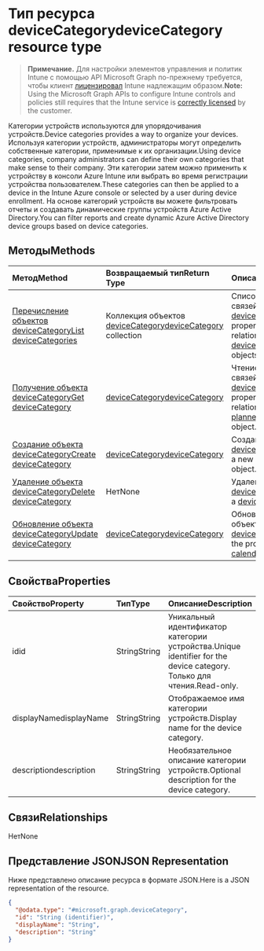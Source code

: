 # <a name="devicecategory-resource-type"></a><span data-ttu-id="2989f-101">Тип ресурса deviceCategory</span><span class="sxs-lookup"><span data-stu-id="2989f-101">deviceCategory resource type</span></span>

> <span data-ttu-id="2989f-102">**Примечание.** Для настройки элементов управления и политик Intune с помощью API Microsoft Graph по-прежнему требуется, чтобы клиент [лицензировал](https://go.microsoft.com/fwlink/?linkid=839381) Intune надлежащим образом.</span><span class="sxs-lookup"><span data-stu-id="2989f-102">**Note:** Using the Microsoft Graph APIs to configure Intune controls and policies still requires that the Intune service is [correctly licensed](https://go.microsoft.com/fwlink/?linkid=839381) by the customer.</span></span>

<span data-ttu-id="2989f-103">Категории устройств используются для упорядочивания устройств.</span><span class="sxs-lookup"><span data-stu-id="2989f-103">Device categories provides a way to organize your devices.</span></span> <span data-ttu-id="2989f-104">Используя категории устройств, администраторы могут определить собственные категории, применимые к их организации.</span><span class="sxs-lookup"><span data-stu-id="2989f-104">Using device categories, company administrators can define their own categories that make sense to their company.</span></span> <span data-ttu-id="2989f-105">Эти категории затем можно применить к устройству в консоли Azure Intune или выбрать во время регистрации устройства пользователем.</span><span class="sxs-lookup"><span data-stu-id="2989f-105">These categories can then be applied to a device in the Intune Azure console or selected by a user during device enrollment.</span></span> <span data-ttu-id="2989f-106">На основе категорий устройств вы можете фильтровать отчеты и создавать динамические группы устройств Azure Active Directory.</span><span class="sxs-lookup"><span data-stu-id="2989f-106">You can filter reports and create dynamic Azure Active Directory device groups based on device categories.</span></span>
## <a name="methods"></a><span data-ttu-id="2989f-107">Методы</span><span class="sxs-lookup"><span data-stu-id="2989f-107">Methods</span></span>
|<span data-ttu-id="2989f-108">Метод</span><span class="sxs-lookup"><span data-stu-id="2989f-108">Method</span></span>|<span data-ttu-id="2989f-109">Возвращаемый тип</span><span class="sxs-lookup"><span data-stu-id="2989f-109">Return Type</span></span>|<span data-ttu-id="2989f-110">Описание</span><span class="sxs-lookup"><span data-stu-id="2989f-110">Description</span></span>|
|:---|:---|:---|
|[<span data-ttu-id="2989f-111">Перечисление объектов deviceCategory</span><span class="sxs-lookup"><span data-stu-id="2989f-111">List deviceCategories</span></span>](../api/intune_onboarding_devicecategory_list.md)|<span data-ttu-id="2989f-112">Коллекция объектов [deviceCategory](../resources/intune_onboarding_devicecategory.md)</span><span class="sxs-lookup"><span data-stu-id="2989f-112">[deviceCategory](../resources/intune_onboarding_devicecategory.md) collection</span></span>|<span data-ttu-id="2989f-113">Список свойств и связей объектов [deviceCategory](../resources/intune_onboarding_devicecategory.md).</span><span class="sxs-lookup"><span data-stu-id="2989f-113">List properties and relationships of the [deviceCategory](../resources/intune_onboarding_devicecategory.md) objects.</span></span>|
|[<span data-ttu-id="2989f-114">Получение объекта deviceCategory</span><span class="sxs-lookup"><span data-stu-id="2989f-114">Get deviceCategory</span></span>](../api/intune_onboarding_devicecategory_get.md)|[<span data-ttu-id="2989f-115">deviceCategory</span><span class="sxs-lookup"><span data-stu-id="2989f-115">deviceCategory</span></span>](../resources/intune_onboarding_devicecategory.md)|<span data-ttu-id="2989f-116">Чтение свойств и связей объекта [deviceCategory](../resources/intune_onboarding_devicecategory.md).</span><span class="sxs-lookup"><span data-stu-id="2989f-116">Read properties and relationships of [plannerPlanDetails](../resources/intune_onboarding_devicecategory.md) object.</span></span>|
|[<span data-ttu-id="2989f-117">Создание объекта deviceCategory</span><span class="sxs-lookup"><span data-stu-id="2989f-117">Create deviceCategory</span></span>](../api/intune_onboarding_devicecategory_create.md)|[<span data-ttu-id="2989f-118">deviceCategory</span><span class="sxs-lookup"><span data-stu-id="2989f-118">deviceCategory</span></span>](../resources/intune_onboarding_devicecategory.md)|<span data-ttu-id="2989f-119">Создание объекта [deviceCategory](../resources/intune_onboarding_devicecategory.md).</span><span class="sxs-lookup"><span data-stu-id="2989f-119">Create a new [plannerBucket](../resources/intune_onboarding_devicecategory.md) object.</span></span>|
|[<span data-ttu-id="2989f-120">Удаление объекта deviceCategory</span><span class="sxs-lookup"><span data-stu-id="2989f-120">Delete deviceCategory</span></span>](../api/intune_onboarding_devicecategory_delete.md)|<span data-ttu-id="2989f-121">Нет</span><span class="sxs-lookup"><span data-stu-id="2989f-121">None</span></span>|<span data-ttu-id="2989f-122">Удаление объекта [deviceCategory](../resources/intune_onboarding_devicecategory.md).</span><span class="sxs-lookup"><span data-stu-id="2989f-122">Deletes a [deviceCategory](../resources/intune_onboarding_devicecategory.md).</span></span>|
|[<span data-ttu-id="2989f-123">Обновление объекта deviceCategory</span><span class="sxs-lookup"><span data-stu-id="2989f-123">Update deviceCategory</span></span>](../api/intune_onboarding_devicecategory_update.md)|[<span data-ttu-id="2989f-124">deviceCategory</span><span class="sxs-lookup"><span data-stu-id="2989f-124">deviceCategory</span></span>](../resources/intune_onboarding_devicecategory.md)|<span data-ttu-id="2989f-125">Обновление свойств объекта [deviceCategory](../resources/intune_onboarding_devicecategory.md).</span><span class="sxs-lookup"><span data-stu-id="2989f-125">Update the properties of a [calendar](../resources/intune_onboarding_devicecategory.md) object.</span></span>|

## <a name="properties"></a><span data-ttu-id="2989f-126">Свойства</span><span class="sxs-lookup"><span data-stu-id="2989f-126">Properties</span></span>
|<span data-ttu-id="2989f-127">Свойство</span><span class="sxs-lookup"><span data-stu-id="2989f-127">Property</span></span>|<span data-ttu-id="2989f-128">Тип</span><span class="sxs-lookup"><span data-stu-id="2989f-128">Type</span></span>|<span data-ttu-id="2989f-129">Описание</span><span class="sxs-lookup"><span data-stu-id="2989f-129">Description</span></span>|
|:---|:---|:---|
|<span data-ttu-id="2989f-130">id</span><span class="sxs-lookup"><span data-stu-id="2989f-130">id</span></span>|<span data-ttu-id="2989f-131">String</span><span class="sxs-lookup"><span data-stu-id="2989f-131">String</span></span>|<span data-ttu-id="2989f-132">Уникальный идентификатор категории устройства.</span><span class="sxs-lookup"><span data-stu-id="2989f-132">Unique identifier for the device category.</span></span> <span data-ttu-id="2989f-133">Только для чтения.</span><span class="sxs-lookup"><span data-stu-id="2989f-133">Read-only.</span></span>|
|<span data-ttu-id="2989f-134">displayName</span><span class="sxs-lookup"><span data-stu-id="2989f-134">displayName</span></span>|<span data-ttu-id="2989f-135">String</span><span class="sxs-lookup"><span data-stu-id="2989f-135">String</span></span>|<span data-ttu-id="2989f-136">Отображаемое имя категории устройств.</span><span class="sxs-lookup"><span data-stu-id="2989f-136">Display name for the device category.</span></span>|
|<span data-ttu-id="2989f-137">description</span><span class="sxs-lookup"><span data-stu-id="2989f-137">description</span></span>|<span data-ttu-id="2989f-138">String</span><span class="sxs-lookup"><span data-stu-id="2989f-138">String</span></span>|<span data-ttu-id="2989f-139">Необязательное описание категории устройств.</span><span class="sxs-lookup"><span data-stu-id="2989f-139">Optional description for the device category.</span></span>|

## <a name="relationships"></a><span data-ttu-id="2989f-140">Связи</span><span class="sxs-lookup"><span data-stu-id="2989f-140">Relationships</span></span>
<span data-ttu-id="2989f-141">Нет</span><span class="sxs-lookup"><span data-stu-id="2989f-141">None</span></span>
## <a name="json-representation"></a><span data-ttu-id="2989f-142">Представление JSON</span><span class="sxs-lookup"><span data-stu-id="2989f-142">JSON Representation</span></span>
<span data-ttu-id="2989f-143">Ниже представлено описание ресурса в формате JSON.</span><span class="sxs-lookup"><span data-stu-id="2989f-143">Here is a JSON representation of the resource.</span></span>
<!-- {
  "blockType": "resource",
  "keyProperty": "id",
  "@odata.type": "microsoft.graph.deviceCategory"
}
-->
``` json
{
  "@odata.type": "#microsoft.graph.deviceCategory",
  "id": "String (identifier)",
  "displayName": "String",
  "description": "String"
}
```



